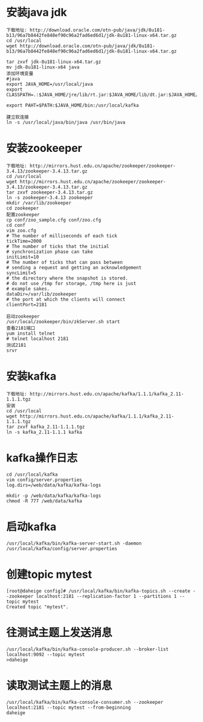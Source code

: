 # 安装java jdk
    下载地址: http://download.oracle.com/otn-pub/java/jdk/8u181-b13/96a7b8442fe848ef90c96a2fad6ed6d1/jdk-8u181-linux-x64.tar.gz
    cd /usr/local
    wget http://download.oracle.com/otn-pub/java/jdk/8u181-b13/96a7b8442fe848ef90c96a2fad6ed6d1/jdk-8u181-linux-x64.tar.gz

    tar zxvf jdk-8u181-linux-x64.tar.gz
    mv jdk-8u181-linux-x64 java
    添加环境变量
    #java
    export JAVA_HOME=/usr/local/java
    export CLASSPATH=.:$JAVA_HOME/jre/lib/rt.jar:$JAVA_HOME/lib/dt.jar:$JAVA_HOME/lib/tools.jar

    export PAHT=$PATH:$JAVA_HOME/bin:/usr/local/kafka

    建立软连接
    ln -s /usr/local/java/bin/java /usr/bin/java
# 安装zookeeper
    下载地址: http://mirrors.hust.edu.cn/apache/zookeeper/zookeeper-3.4.13/zookeeper-3.4.13.tar.gz
    cd /usr/local
    wget http://mirrors.hust.edu.cn/apache/zookeeper/zookeeper-3.4.13/zookeeper-3.4.13.tar.gz
    tar zxvf zookeeper-3.4.13.tar.gz
    ln -s zookeeper-3.4.13 zookeeper
    mkdir /var/lib/zookeeper
    cd zookeeper
    配置zookeeper
    cp conf/zoo_sample.cfg conf/zoo.cfg
    cd conf
    vim zoo.cfg
    # The number of milliseconds of each tick
    tickTime=2000
    # The number of ticks that the initial 
    # synchronization phase can take
    initLimit=10
    # The number of ticks that can pass between 
    # sending a request and getting an acknowledgement
    syncLimit=5
    # the directory where the snapshot is stored.
    # do not use /tmp for storage, /tmp here is just 
    # example sakes.
    dataDir=/var/lib/zookeeper
    # the port at which the clients will connect
    clientPort=2181

    启动zookeeper
    /usr/local/zookeeper/bin/zkServer.sh start
    查看2181端口
    yum install telnet
    # telnet localhost 2181
    测试2181
    srvr

# 安装kafka
    下载地址: http://mirrors.hust.edu.cn/apache/kafka/1.1.1/kafka_2.11-1.1.1.tgz
    安装
    cd /usr/local
    wget http://mirrors.hust.edu.cn/apache/kafka/1.1.1/kafka_2.11-1.1.1.tgz
    tar zxvf kafka_2.11-1.1.1.tgz
    ln -s kafka_2.11-1.1.1 kafka

# kafka操作日志
    cd /usr/local/kafka
    vim config/server.properties
    log.dirs=/web/data/kafka/kafka-logs

    mkdir -p /web/data/kafka/kafka-logs
    chmod -R 777 /web/data/kafka

# 启动kafka
    /usr/local/kafka/bin/kafka-server-start.sh -daemon /usr/local/kafka/config/server.properties 

# 创建topic mytest
    [root@daheige config]# /usr/local/kafka/bin/kafka-topics.sh --create --zookeeper localhost:2181 --replication-factor 1 --partitions 1 --topic mytest
    Created topic "mytest".
# 往测试主题上发送消息
    /usr/local/kafka/bin/kafka-console-producer.sh --broker-list localhost:9092 --topic mytest
    >daheige
# 读取测试主题上的消息
    /usr/local/kafka/bin/kafka-console-consumer.sh --zookeeper localhost:2181 --topic mytest --from-beginning
    daheige








